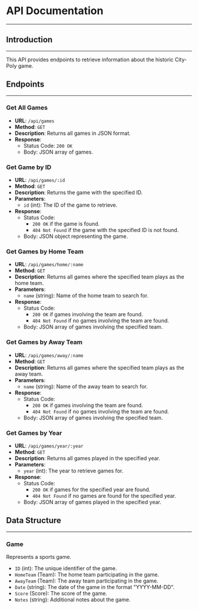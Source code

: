 # API Documentation
------------
## Introduction
------------
This API provides endpoints to retrieve information about the historic City-Poly game.

## Endpoints
------------
### Get All Games
- **URL**: `/api/games`
- **Method**: `GET`
- **Description**: Returns all games in JSON format.
- **Response**: 
  - Status Code: `200 OK`
  - Body: JSON array of games.

### Get Game by ID
- **URL**: `/api/games/:id`
- **Method**: `GET`
- **Description**: Returns the game with the specified ID.
- **Parameters**:
  - `id` (int): The ID of the game to retrieve.
- **Response**:
  - Status Code: 
    - `200 OK` if the game is found.
    - `404 Not Found` if the game with the specified ID is not found.
  - Body: JSON object representing the game.

### Get Games by Home Team
- **URL**: `/api/games/home/:name`
- **Method**: `GET`
- **Description**: Returns all games where the specified team plays as the home team.
- **Parameters**:
  - `name` (string): Name of the home team to search for.
- **Response**:
  - Status Code:
    - `200 OK` if games involving the team are found.
    - `404 Not Found` if no games involving the team are found.
  - Body: JSON array of games involving the specified team.

### Get Games by Away Team
- **URL**: `/api/games/away/:name`
- **Method**: `GET`
- **Description**: Returns all games where the specified team plays as the away team.
- **Parameters**:
  - `name` (string): Name of the away team to search for.
- **Response**:
  - Status Code:
    - `200 OK` if games involving the team are found.
    - `404 Not Found` if no games involving the team are found.
  - Body: JSON array of games involving the specified team.

### Get Games by Year
- **URL**: `/api/games/year/:year`
- **Method**: `GET`
- **Description**: Returns all games played in the specified year.
- **Parameters**:
  - `year` (int): The year to retrieve games for.
- **Response**:
  - Status Code:
    - `200 OK` if games for the specified year are found.
    - `404 Not Found` if no games are found for the specified year.
  - Body: JSON array of games played in the specified year.

## Data Structure
------------
### Game
Represents a sports game.

- `ID` (int): The unique identifier of the game.
- `HomeTeam` (Team): The home team participating in the game.
- `AwayTeam` (Team): The away team participating in the game.
- `Date` (string): The date of the game in the format "YYYY-MM-DD".
- `Score` (Score): The score of the game.
- `Notes` (string): Additional notes about the game.
